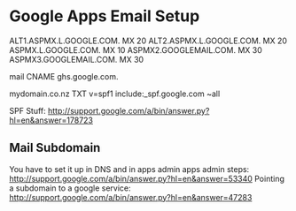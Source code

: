 # Google Apps Email Setup

ALT1.ASPMX.L.GOOGLE.COM. MX 20 ALT2.ASPMX.L.GOOGLE.COM. MX 20
ASPMX.L.GOOGLE.COM. MX 10 ASPMX2.GOOGLEMAIL.COM. MX 30 ASPMX3.GOOGLEMAIL.COM. MX
30

mail CNAME ghs.google.com.

mydomain.co.nz TXT v=spf1 include:\_spf.google.com ~all

SPF Stuff: http://support.google.com/a/bin/answer.py?hl=en&answer=178723

## Mail Subdomain

You have to set it up in DNS and in apps admin apps admin steps:
http://support.google.com/a/bin/answer.py?hl=en&answer=53340 Pointing a
subdomain to a google service:
http://support.google.com/a/bin/answer.py?hl=en&answer=47283
